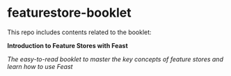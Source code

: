 # featurestore-booklet

This repo includes contents related to the booklet: 

**Introduction to Feature Stores with Feast**

_The easy-to-read booklet to master the key concepts of feature stores and learn how to use Feast_

